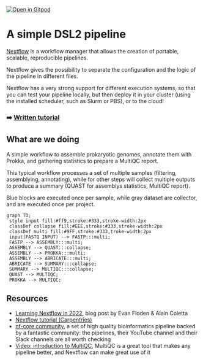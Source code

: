 [![Open in Gitpod](https://gitpod.io/button/open-in-gitpod.svg)](https://gitpod.io/#https://github.com/thanhleviet/nextflow-example/tree/2023)
# A simple DSL2 pipeline

[Nextflow](https://www.nextflow.io/) is a workflow manager that allows the creation
of portable, scalable, reproducible pipelines.

Nextflow gives the possibility to separate the configuration and the logic of the
pipeline in different files.

Nextflow has a very strong support for different execution systems, so that you can
test your pipeline locally, but then deploy it in your cluster (using the installed
scheduler, such as Slurm or PBS), or to the cloud!

### :arrow_right: [**Written tutorial**](https://telatin.github.io/microbiome-bioinformatics/Nextflow-start/)

## What are we doing

A simple workflow to assemble prokaryotic genomes, annotate them with Prokka, and
gathering statistics to prepare a MultiQC report.

This typical workflow processes a set of multiple samples (filtering, assemblying,
annotating), while for other steps will collect multiple outputs to produce
a summary (QUAST for assemblys statistics, MultiQC report).

Blue blocks are executed once per sample, while gray dataset are collector, and are executed
once per project.

```mermaid
graph TD;
 style input fill:#ff9,stroke:#333,stroke-width:2px
 classDef collapse fill:#EEE,stroke:#333,stroke-width:2px
 classDef multi fill:#9FF,stroke:#333,troke-width:2px
 input(FASTQ INPUT) --> FASTP:::multi;
 FASTP --> ASSEMBLY:::multi;
 ASSEMBLY --> QUAST:::collapse;
 ASSEMBLY --> PROKKA:::multi;
 ASSEMBLY --> ABRICATE:::multi;
 ABRICATE --> SUMMARY:::collapse;
 SUMMARY --> MULTIQC:::collapse;
 QUAST --> MULTIQC;
 PROKKA --> MULTIQC;
```
## Resources

* [Learning Nextflow in 2022](https://www.nextflow.io/blog/2022/learn-nextflow-in-2022.html), blog post by Evan Floden & Alain Coletta
* [Nextflow tutorial (Carpentries)](https://carpentries-incubator.github.io/workflows-nextflow/index.html)
* [nf-core community](https://nf-co.re/), a set of high quality bioinformatics pipeline backed by a fantastic community: the pipelines, their YouTube channel and their Slack channels are all worth checking 
* [Video: introduction to MultiQC](https://www.youtube.com/watch?v=BbScv9TcaMg&ab_channel=PhilEwels), MultiQC is a great tool that makes any pipeline better, and Nextflow can make great use of it
